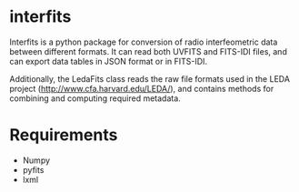 interfits
=========

Interfits is a python package for conversion of radio interfeometric data between different formats. It can read
both UVFITS and FITS-IDI files, and can export data tables in JSON format or in FITS-IDI.

Additionally, the LedaFits class reads the raw file formats used in the LEDA project (http://www.cfa.harvard.edu/LEDA/),
and contains methods for combining and computing required metadata.

Requirements
============

* Numpy
* pyfits
* lxml

